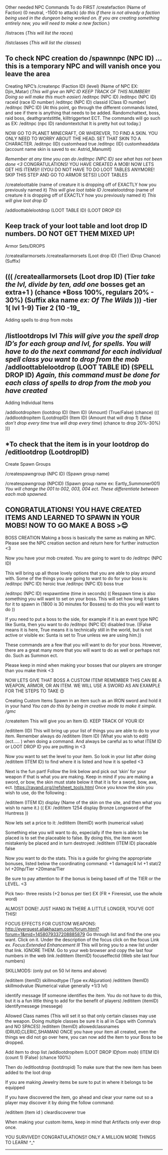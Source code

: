 Other needed NPC Commands To do FIRST
/createfaction (Name of Faction) (0 neutral, -1500 to attack)
 (*do this if there is not already a faction being used in the dungeon being worked on. If you are creating something entirely new, you will need to make a new faction.*)

/listraces 
(*This will list the races*)

/listclasses 
(*This will list the classes*)

To check NPC creation do /spawnnpc (NPC ID)  … this is a temporary NPC and will vanish once you leave the area
-------------------------------------------------------------------------------------------------------------------------------

Creating NPC’s
/createnpc (Faction ID) (level) (Name of NPC EX: Djin_Matar)
(*This will give an NPC ID KEEP TRACK OF THIS NUMBER!! Doing so will make this much easier*)
/editnpc (NPC ID)
/editnpc (NPC ID) raceid (race ID number)
/editnpc (NPC ID) classid (Class ID number)
/editnpc (NPC ID) 
(At this point, go through the different commands listed, and see if there is anything that needs to be added. Randomchattext, boss, raid boss, deathgrantstittle, killtriggertext ECT. The commands will go such as EX: /editnpc (npc ID) randomtextchat It is pretty hot out today.)

NOW GO TO PLANET MINECRAFT, OR WHEREVER, TO FIND A SKIN. YOU ONLY NEED TO WORRY ABOUT THE HEAD. SET THAT SKIN TO A CHARACTER.
/editnpc (ID) customhead true
/editnpc (ID) customheaddata (account name skin is saved to ex: Astrid_Manumit)

*Remember at any time you can do /editnpc (NPC ID) see what has not been done <3*
CONGRATULATIONS! YOU HAVE CREATED A MOB! NOW LETS GET HIS ITEMS!!
((YOU DO NOT HAVE TO DO LOOT TABLES ANYMORE! SKIP THIS STEP AND GO TO ARMOR SETS))
LOOT TABLES

/createloottable (name of creature it is dropping off of EXACTLY how you previously named it)
*This will give loot table ID*
/createlootdrop (name of creature it is dropping off of EXACTLY how you previously named it)
*This will give loot drop ID*

/addloottablelootdrop (LOOT TABLE ID) (LOOT DROP ID)

Keep track of your loot table and loot drop ID numbers. DO NOT GET THEM MIXED UP!
-------------------------------------------------------------------------------------------------------------------------------
Armor Sets/DROPS

/createallarmorsets 
/createallarmorsets (Loot drop ID) (Tier) (Drop Chance) (Suffix)

(((   /createallarmorsets (Loot drop ID) (Tier *take the lvl, divide by ten, add one* bosses get an extra+1 ) (chance *Boss 100%, regulars 20% - 30%) (Suffix aka name *ex: Of The Wilds*  )))
-tier 1( lvl 1-9)
Tier 2 (10 -19_  
--------------------------------------------------------------------------------------------------------------------------------------------------------
Adding spells to drop from mobs

/listlootdrops lvl
*This will give you the spell drop ID’s for each group and lvl, for spells. You will have to do the next command for each individual spell class you want to drop from the mob*
/addloottablelootdrop (LOOT TABLE ID) (SPELL DROP ID)
*Again, this command must be done for each class of spells to drop from the mob you have created*
-------------------------------------------------------------------------------------------------------------------------------


Adding Individual Items

/addlootdropitem (lootdrop ID) (Item ID) (Amount) (True/False) (chance)
(((  /addlootdropitem  (LootdropID) (Item ID) (Amount that will drop *1*) (false *don’t drop every time* true *will drop every time*) (chance to drop 20%-30%) )))

*To check that the item is in your lootdrop do /editlootdrop (LootdropID)
-------------------------------------------------------------------------------------------------------------------------------

Create Spawn Groups

/createspawngroup (NPC ID) (Spawn group name)

/createspawngroup (NPCID) (Spawn group name ex: Eartly_Summoner001) *You will change the 001 to 002, 003, 004 ect. These differentiate between each mob spawned.*

CONGRATULATIONS! YOU HAVE CREATED ITEMS AND LEARNED TO SPAWN IN YOUR MOBS! NOW TO GO MAKE A BOSS >😊
-------------------------------------------------------------------------------------------------------------
BOSS CREATION
Making a boss is basically the same as making an NPC. Please see the NPC creation section and return here for further instruction <3

Now you have your mob created. You are going to want to do /editnpc (NPC ID)

This will bring up all those lovely options that you are able to play around with. Some of the things you are going to want to do for your boss is:
/editnpc (NPC ID) heroic true
/editnpc (NPC ID) boss true

/editnpc (NPC ID) respawntime (time in seconds)
(( Respawn time is also something you will want to set on your boss. This will set how long it takes for it to spawn in (1800 is 30 minutes for Bosses) to do this you will want to do  ))

If you need to put a boss to the side, for example if it is an event type NPC like Sunta, then you want to do /editnpc (NPC ID) disabled true.
((False means it is here, True means it is technically still in the world, but is not active or visible ex: Sunta is set to True unless we are using him.))

These commands are a few that you will want to do for your boss. However, there are a great many more that you will want to do as well or perhaps not do. Such as Summon ect.

Please keep in mind when making your bosses that our players are stronger than you make think <3

NOW LETS GIVE THAT BOSS A CUSTOM ITEM! REMEMBER THIS CAN BE A WEAPON, ARMOR, OR AN ITEM. WE WILL USE A SWORD AS AN EXAMPLE FOR THE STEPS TO TAKE 😊

Creating Custom Items
Spawn in an item such as an IRON sword and hold it in your hand
*You can do this by being in creative mode to make it simple. /gmc*

/createitem 
This will give you an Item ID. KEEP TRACK OF YOUR ID!

/edititem (ID)
This will bring up your list of things you are able to do to your item. Remember always do /edititem (Item ID) (What you wish to edit) (ect….. ) when doing a command. And always be careful as to what ITEM ID or LOOT DROP ID you are putting in <3

Now you want to set the level to your item. So look in your list after doing /edititem (ITEM ID) to find where it is listed and how it is spelled <3

Next is the fun part! Follow the link below and pick out ‘skin’ for your weapon if that is what you are making. Keep in mind if you are making a sword, or bow, the skin must state below it that it is for a sword, bow, axe, ect. 
https://ravand.org//refsheet_tools.html 
Once you know the skin you wish to use, do the following :

/edititem (ITEM ID) display (Name of the skin on the site, and then what you wish to name it.)
((  EX: /edititem 1254 display Bronze Longsword of the Huntress ))

Now lets set a price to it:
/edititem (ItemID) worth (numerical value)

Something else you will want to do, especially if the item is able to be placed is to set the placeable to false. By doing this, the item wont mistakenly be placed and in turn destroyed:
/edititem (ITEM ID) placeable false

Now you want to do the stats. This is a guide for giving the appropriate bonuses, listed below the coordinating command:
+1 damage/4 lvl 
+1 stat/2 lvl
+20hp/Tier
+20mana/Tier

Be sure to pay attention to if the bonus is being based off of the TIER or the LEVEL. <3

Pick two- three resists (+2 bonus per tier) EX (FR + Fireresist, use the whole word)

ALMOST DONE! JUST HANG IN THERE A LITTLE LONGER, YOU’VE GOT THIS!

FOCUS EFFECTS FOR CUSTOM WEAPONS:
http://everquest.allakhazam.com/forum.html?forum=1&mid=1458079337208885879
Go through list and find the one you want. Click on it.
Under the description of the focus click on the focus Link
*ex. Focus:Extended Enhancement lll*
This will bring you to a new list under that link. IGNORE THEM. Go to your web browser and copy the last four numbers in the web link
/edititem (ItemID) focuseffectid (Web site last four numbers)

SKILLMODS:
(only put on 50 lvl items and above)

/edititem (itemID) skillmodtype (Type ex:Abjuration) 
/edititem (ItemID) skillmodvalue (Numerical value generally +1/3 lvl)


identify message
 (If someone identifies the item. You do not have to do this, but it is a fun little thing to add for the benefit of players)
/edititem (itemID) identifymessege (messege)

Allowed Class names
 (This will set it so that only certain classes may use the weapon. Doing multiple classes be sure it is all in Caps with Comma’s and NO SPACES)
/edititem (ItemID) allowedclassnames (DRUID,CLERIC,SHAMAN)
ONCE you have your item all created, even the things we did not go over here, you can now add the item to your Boss to be dropped.

Add item to drop list
/addlootdropitem (LOOT DROP ID*from mob*) (ITEM ID) (count 1) (False) (chance 100%)

Then do /editlootdrop (lootdropid) To make sure that the new item has been added to the loot drop


If you are making Jewelry items be sure to put in where it belongs to be equipped

If you have discovered the item, go ahead and clear your name out so a player may discover it by doing the follow command:

/edititem (item id ) cleardiscoverer true

When making your custom items, keep in mind that Artifacts only ever drop once.





YOU SURVIVED!! CONGRATULATIONS!! ONLY A MILLION MORE THINGS TO LEARN! ^_^



-------------------------------------------------------------------------------------------------------------------------------

